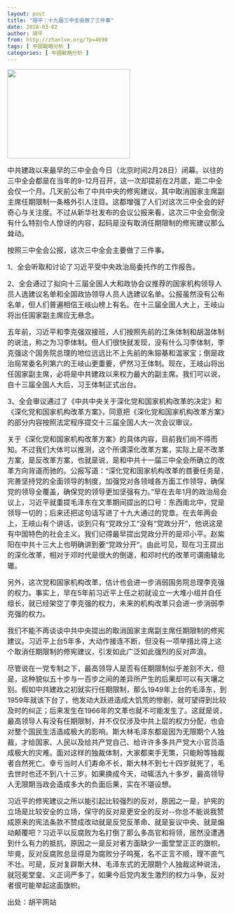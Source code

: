 ```yaml
---
layout: post
title: "胡平：十九届三中全会做了三件事"
date: 2018-03-02
author: 胡平
from: http://zhanlve.org/?p=4690
tags: [ 中國戰略分析 ]
categories: [ 中國戰略分析 ]
---
```


<div id="entry">
 <div class="at-above-post addthis_tool" data-url="http://zhanlve.org/?p=4690">
 </div>
 <p class="story-body__introduction">
  <p class="story-body__introduction">
   <span style="font-size: 12pt;">
    <img alt="" class="aligncenter size-full wp-image-4681" height="203" src="http://zhanlve.org/wp-content/uploads/2018/03/1631d4_2820926da1d141d88aa6e04762b02ca8-mv28.jpg" width="280"/>
   </span>
  </p>
  <p class="story-body__introduction">
   <p class="story-body__introduction">
    <p class="story-body__introduction">
     <span style="font-size: 12pt;">
      中共建政以来最早的三中全会今日（北京时间2月28日）闭幕。以往的三中全会都是在当年的9-12月召开，这一次却提前在2月底，距二中全会仅一个月。几天前公布了中共中央的修宪建议，其中取消国家主席副主席任期限制一条格外引人注目。这都增强了人们对这次三中全会的好奇心与关注度。不过从新华社发布的会议公报来看，这次三中全会倒没有什么特别令人惊讶的内容，起码是没有取消任期限制的修宪建议那么耸动。
     </span>
    </p>
    <p>
    </p>
    <p>
     <span style="font-size: 12pt;">
      按照三中全会公报，这次三中全会主要做了三件事。
     </span>
    </p>
    <p>
     <span style="font-size: 12pt;">
      1、全会听取和讨论了习近平受中央政治局委托作的工作报告。
     </span>
    </p>
    <p>
     <span style="font-size: 12pt;">
      2、全会通过了拟向十三届全国人大和政协会议推荐的国家机构领导人员人选建议名单和全国政协领导人员人选建议名单。公报虽然没有公布名单，但人们普遍相信王岐山榜上有名。在十三届全国人大上，王岐山将出任国家副主席应无悬念。
     </span>
    </p>
    <p>
     <span style="font-size: 12pt;">
      五年前，习近平和李克强双接班，人们按照先前的江朱体制和胡温体制的说法，称之为习李体制。但人们很快就发现，没有什么习李体制，李克强这个国务院总理的地位远远比不上先前的朱镕基和温家宝；倒是政治局常委名列第六的王岐山更重要，俨然习王体制。现在，王岐山将出任国家副主席，必将是中共建政以来权力最大的副主席。我们可以说，自十三届全国人大后，习王体制正式出台。
     </span>
    </p>
    <p>
     <span style="font-size: 12pt;">
      3、全会审议通过了《中共中央关于深化党和国家机构改革的决定》和《深化党和国家机构改革方案》，同意把《深化党和国家机构改革方案》的部分内容按照法定程序提交十三届全国人大一次会议审议。
     </span>
    </p>
    <p>
    </p>
    <p>
     <span style="font-size: 12pt;">
      关于《深化党和国家机构改革方案》的具体内容，目前我们尚不得而知。不过我们大体可以推测，这个所谓深化改革方案，实际上是不改革方案，是反改革方案，也就是说，是和中共十一届三中全会所确立的改革方向背道而驰的。公报写道：“深化党和国家机构改革的首要任务是，完善坚持党的全面领导的制度，加强党对各领域各方面工作领导，确保党的领导全覆盖，确保党的领导更加坚强有力。”早在去年1月的政治局会议上，习近平就重提毛泽东在文革期间提出的口号：东西南北中，党是领导一切的；后来还把这句话写进了十九大通过的党章。在去年两会上，王岐山有个讲话，谈到只有“党政分工”没有“党政分开”，他说这是有中国特色的社会主义。我们记得最早提出党政分开的是邓小平。赵紫阳在中共十三大上也明确讲到要“党政分开”。由此可见，现在习王提出的深化改革，相对于邓时代是很大的倒退，和邓时代的改革可谓南辕北辙。
     </span>
    </p>
    <p>
    </p>
    <p>
     <span style="font-size: 12pt;">
      另外，这次党和国家机构改革，估计也会进一步消弱国务院总理李克强的权力。事实上，早在5年前习近平上任之初就设立一大堆小组并自任组长，就已经架空了李克强的权力，未来的机构改革只会进一步消弱李克强的权力。
     </span>
    </p>
    <p>
    </p>
    <p>
     <span style="font-size: 12pt;">
      我们不能不再谈谈中共中央提出的取消国家主席副主席任期限制的修宪建议。习近平上台5年多，大动作接连不断，但没有一项举措比得上这个取消任期限制的修宪建议，引发如此广泛如此强烈的反对声浪。
     </span>
    </p>
    <p>
    </p>
    <p>
     <span style="font-size: 12pt;">
      尽管说在一党专制之下，最高领导人是否有任期限制似乎差别不大，但是，这种貌似五十步与一百步之间的差异所产生的后果却可以有天壤之别。假如中共建政之初就实行任期限制，那么1949年上台的毛泽东，到1959年就该下台了，他发动大跃进造成大饥荒的惨剧，就可望得到比较及时的纠正；后来发生在1966年的文革也就不可能发生了。这就是说，最高领导人有没有任期限制，并不仅仅涉及中共上层的权力分配，也会对整个国民生活造成极大的影响。斯大林毛泽东都是因为无限期个人独裁，才给国家、人民以及给共产党自己、给许许多多共产党大小官员造成极大的灾难。面对这样的独裁体制，大家都束手无策，只能盼等独裁者自然死亡。幸亏当时人们寿命不长，斯大林不到七十四岁就死了，毛去世时也还不到八十三岁。如果换成今天，动辄活九十多岁，最高领导人无限期当政会造成多大的负面后果，实在不堪设想。
     </span>
    </p>
    <p>
    </p>
    <p>
     <span style="font-size: 12pt;">
      习近平的修宪建议之所以能引起比较强烈的反对，原因之一是，护宪的立场是比较安全的立场，保守的反对是更安全的反对--你总不能说我赞成原来的宪法条款不赞成改动就是反党反革命、就是妄议中央、就是煽动颠覆吧？习近平以反腐败为名打倒了那么多高官和将领，居然没遭遇到什么有力的抵抗，原因之一是反对者方面缺少一面堂堂正正的旗帜。毕竟，反对反腐败总显得是为腐败分子鸣冤，名不正言不顺，理不直气不壮。可是，反对复辟斯大林、毛泽东式的无限期个人独裁这种说法，就冠冕堂皇、义正词严多了。如果今后党内发生激烈的权力斗争，反对者很可能举起这面旗帜。
     </span>
    </p>
    <p>
    </p>
    <p>
     <span style="font-size: 12pt;">
      出处：胡平网站
     </span>
    </p>
    <p>
    </p>
    <!-- AddThis Advanced Settings above via filter on the_content -->
    <!-- AddThis Advanced Settings below via filter on the_content -->
    <!-- AddThis Advanced Settings generic via filter on the_content -->
    <!-- AddThis Share Buttons above via filter on the_content -->
    <!-- AddThis Share Buttons below via filter on the_content -->
    <div class="at-below-post addthis_tool" data-url="http://zhanlve.org/?p=4690">
    </div>
    <!-- AddThis Share Buttons generic via filter on the_content -->
   </p>
  </p>
 </p>
</div>


